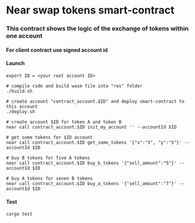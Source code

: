 # Near swap tokens smart-contract

### This contract shows the logic of the exchange of tokens within one account

#### For client contract use signed account id

#### Launch

```
export ID = <your root account ID>

# compile code and build wasm file into "res" folder
./build.sh 

# create account "contract_account.$ID" and deploy smart-contract to this account 
./deploy.sh

# create account $ID for token A and token B
near call contract_account.$ID init_my_account '' --accountId $ID

# get some tokens for $ID account
near call contract_account.$ID get_some_tokens '{"x":"5", "y":"5"}' --accountId $ID

# buy B tokens for five A tokens
near call contract_account.$ID buy_b_tokens '{"sell_amount":"5"}' --accountId $ID

# buy A tokens for seven B tokens
near call contract_account.$ID buy_a_tokens '{"sell_amount":"7"}' --accountId $ID

```

#### Test
```
cargo test
```
